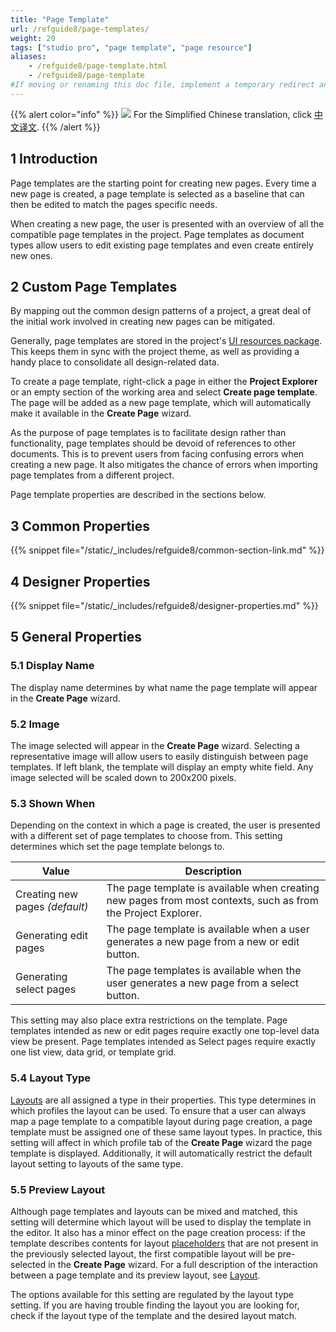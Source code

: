 ```yaml
---
title: "Page Template"
url: /refguide8/page-templates/
weight: 20
tags: ["studio pro", "page template", "page resource"]
aliases:
    - /refguide8/page-template.html
    - /refguide8/page-template
#If moving or renaming this doc file, implement a temporary redirect and let the respective team know they should update the URL in the product. See Mapping to Products for more details.
---
```


{{% alert color="info" %}}
<img src="/attachments/china.png" class="d-inline-block" /> For the Simplified Chinese translation, click [中文译文](https://cdn.mendix.tencent-cloud.com/documentation/refguide8/page-templates.pdf).
{{% /alert %}}

## 1 Introduction

Page templates are the starting point for creating new pages. Every time a new page is created, a page template is selected as a baseline that can then be edited to match the pages specific needs. 

When creating a new page, the user is presented with an overview of all the compatible page templates in the project. Page templates as document types allow users to edit existing page templates and even create entirely new ones.

## 2 Custom Page Templates

By mapping out the common design patterns of a project, a great deal of the initial work involved in creating new pages can be mitigated. 

Generally, page templates are stored in the project's [UI resources package](/refguide8/ui-resources-package/). This keeps them in sync with the project theme, as well as providing a handy place to consolidate all design-related data. 

To create a page template, right-click a page in either the **Project Explorer** or an empty section of the working area and select **Create page template**. The page will be added as a new page template, which will automatically make it available in the **Create Page** wizard.

As the purpose of page templates is to facilitate design rather than functionality, page templates should be devoid of references to other documents. This is to prevent users from facing confusing errors when creating a new page. It also mitigates the chance of errors when importing page templates from a different project.

Page template properties are described in the sections below.

## 3 Common Properties

{{% snippet file="/static/_includes/refguide8/common-section-link.md" %}}

## 4 Designer Properties

{{% snippet file="/static/_includes/refguide8/designer-properties.md" %}}

## 5 General Properties

### 5.1 Display Name

The display name determines by what name the page template will appear in the **Create Page** wizard.

### 5.2 Image

The image selected will appear in the **Create Page** wizard. Selecting a representative image will allow users to easily distinguish between page templates. If left blank, the template will display an empty white field. Any image selected will be scaled down to 200x200 pixels.

### 5.3 Shown When

Depending on the context in which a page is created, the user is presented with a different set of page templates to choose from. This setting determines which set the page template belongs to.

Value | Description
--- | ---
Creating new pages *(default)* | The page template is available when creating new pages from most contexts, such as from the Project Explorer.
Generating edit pages | The page template is available when a user generates a new page from a new or edit button.
Generating select pages | The page templates is available when the user generates a new page from a select button.

This setting may also place extra restrictions on the template. Page templates intended as new or edit pages require exactly one top-level data view be present. Page templates intended as Select pages require exactly one list view, data grid, or template grid. 

### 5.4 Layout Type

[Layouts](/refguide8/layout/) are all assigned a type in their properties. This type determines in which profiles the layout can be used. To ensure that a user can always map a page template to a compatible layout during page creation, a page template must be assigned one of these same layout types. In practice, this setting will affect in which profile tab of the **Create Page** wizard the page template is displayed. Additionally, it will automatically restrict the default layout setting to layouts of the same type.

### 5.5 Preview Layout

Although page templates and layouts can be mixed and matched, this setting will determine which layout will be used to display the template in the editor. It also has a minor effect on the page creation process: if the template describes contents for layout [placeholders](/refguide8/placeholder/) that are not present in the previously selected layout, the first compatible layout will be pre-selected in the **Create Page** wizard. For a full description of the interaction between a page template and its preview layout, see [Layout](/refguide8/layout/).

The options available for this setting are regulated by the layout type setting. If you are having trouble finding the layout you are looking for, check if the layout type of the template and the desired layout match.
